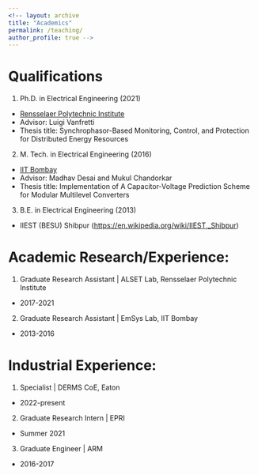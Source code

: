 ```yaml
---
<!-- layout: archive
title: "Academics"
permalink: /teaching/
author_profile: true -->
---
```


# Qualifications

1. Ph.D. in Electrical Engineering (2021)
  - [Rensselaer Polytechnic Institute](https://en.wikipedia.org/wiki/Rensselaer_Polytechnic_Institute)
  - Advisor: Luigi Vanfretti
  - Thesis title: Synchrophasor-Based Monitoring, Control, and Protection for Distributed Energy Resources

2. M. Tech. in Electrical Engineering (2016)
  - [IIT Bombay](https://en.wikipedia.org/wiki/IIT_Bombay)
  - Advisor: Madhav Desai and Mukul Chandorkar
  - Thesis title: Implementation of A Capacitor-Voltage Prediction Scheme for Modular Multilevel Converters

3. B.E. in Electrical Engineering (2013)
  - IIEST (BESU) Shibpur (https://en.wikipedia.org/wiki/IIEST,_Shibpur)

# Academic Research/Experience:

1. Graduate Research Assistant | ALSET Lab, Rensselaer Polytechnic Institute
  - 2017-2021
2. Graduate Research Assistant | EmSys Lab, IIT Bombay
  - 2013-2016

# Industrial Experience: 

1. Specialist | DERMS CoE, Eaton
  - 2022-present
2. Graduate Research Intern | EPRI
  - Summer 2021
3. Graduate Engineer | ARM
  - 2016-2017




